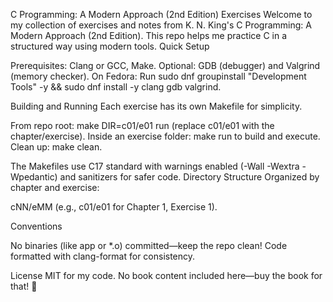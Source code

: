C Programming: A Modern Approach (2nd Edition) Exercises
Welcome to my collection of exercises and notes from K. N. King's C Programming: A Modern Approach (2nd Edition). This repo helps me practice C in a structured way using modern tools.
Quick Setup

Prerequisites: Clang or GCC, Make. Optional: GDB (debugger) and Valgrind (memory checker).
On Fedora: Run sudo dnf groupinstall "Development Tools" -y && sudo dnf install -y clang gdb valgrind.

Building and Running
Each exercise has its own Makefile for simplicity.

From repo root: make DIR=c01/e01 run (replace c01/e01 with the chapter/exercise).
Inside an exercise folder: make run to build and execute.
Clean up: make clean.

The Makefiles use C17 standard with warnings enabled (-Wall -Wextra -Wpedantic) and sanitizers for safer code.
Directory Structure
Organized by chapter and exercise:

cNN/eMM (e.g., c01/e01 for Chapter 1, Exercise 1).

Conventions

No binaries (like app or *.o) committed—keep the repo clean!
Code formatted with clang-format for consistency.

License
MIT for my code. No book content included here—buy the book for that! 📖
